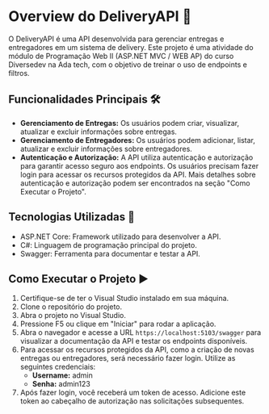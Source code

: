 ﻿# Overview do DeliveryAPI 🚚

O DeliveryAPI é uma API desenvolvida para gerenciar entregas e entregadores em um sistema de delivery.
Este projeto é uma atividade do módulo de Programação Web II (ASP.NET MVC / WEB AP) do curso Diversedev na Ada tech, com o objetivo de treinar o uso de endpoints e filtros.

## Funcionalidades Principais 🛠️

- **Gerenciamento de Entregas:** Os usuários podem criar, visualizar, atualizar e excluir informações sobre entregas.
- **Gerenciamento de Entregadores:** Os usuários podem adicionar, listar, atualizar e excluir informações sobre entregadores.
- **Autenticação e Autorização:** A API utiliza autenticação e autorização para garantir acesso seguro aos endpoints. Os usuários precisam fazer login para acessar os recursos protegidos da API. Mais detalhes sobre autenticação e autorização podem ser encontrados na seção "Como Executar o Projeto".

## Tecnologias Utilizadas 🚀

- ASP.NET Core: Framework utilizado para desenvolver a API.
- C#: Linguagem de programação principal do projeto.
- Swagger: Ferramenta para documentar e testar a API.

## Como Executar o Projeto ▶️

1. Certifique-se de ter o Visual Studio instalado em sua máquina.
2. Clone o repositório do projeto.
3. Abra o projeto no Visual Studio.
4. Pressione F5 ou clique em "Iniciar" para rodar a aplicação.
5. Abra o navegador e acesse a URL `https://localhost:5103/swagger` para visualizar a documentação da API e testar os endpoints disponíveis.
6. Para acessar os recursos protegidos da API, como a criação de novas entregas ou entregadores, será necessário fazer login. Utilize as seguintes credenciais:
   - **Username:** admin
   - **Senha:** admin123
7. Após fazer login, você receberá um token de acesso. Adicione este token ao cabeçalho de autorização nas solicitações subsequentes.